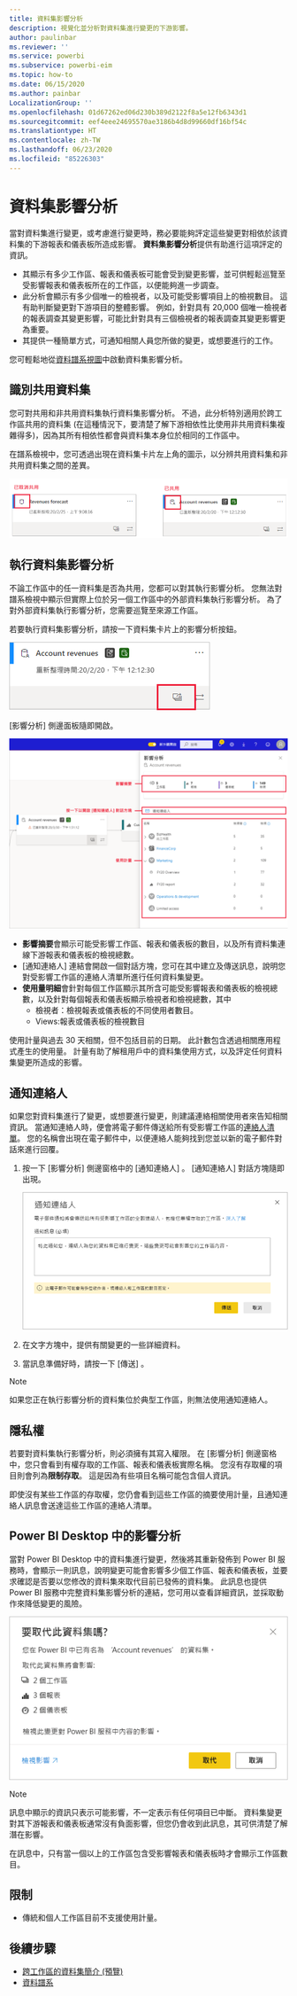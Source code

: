 ```yaml
---
title: 資料集影響分析
description: 視覺化並分析對資料集進行變更的下游影響。
author: paulinbar
ms.reviewer: ''
ms.service: powerbi
ms.subservice: powerbi-eim
ms.topic: how-to
ms.date: 06/15/2020
ms.author: painbar
LocalizationGroup: ''
ms.openlocfilehash: 01d67262ed06d230b389d2122f8a5e12fb6343d1
ms.sourcegitcommit: eef4eee24695570ae3186b4d8d99660df16bf54c
ms.translationtype: HT
ms.contentlocale: zh-TW
ms.lasthandoff: 06/23/2020
ms.locfileid: "85226303"
---
```

# <a name="dataset-impact-analysis"></a>資料集影響分析

當對資料集進行變更，或考慮進行變更時，務必要能夠評定這些變更對相依於該資料集的下游報表和儀表板所造成影響。 **資料集影響分析**提供有助進行這項評定的資訊。
* 其顯示有多少工作區、報表和儀表板可能會受到變更影響，並可供輕鬆巡覽至受影響報表和儀表板所在的工作區，以便能夠進一步調查。
* 此分析會顯示有多少個唯一的檢視者，以及可能受影響項目上的檢視數目。 這有助判斷變更對下游項目的整體影響。 例如，針對具有 20,000 個唯一檢視者的報表調查其變更影響，可能比針對具有三個檢視者的報表調查其變更影響更為重要。
* 其提供一種簡單方式，可通知相關人員您所做的變更，或想要進行的工作。

您可輕鬆地從[資料譜系視圖](service-data-lineage.md)中啟動資料集影響分析。

## <a name="identifying-shared-datasets"></a>識別共用資料集

您可對共用和非共用資料集執行資料集影響分析。 不過，此分析特別適用於跨工作區共用的資料集 (在這種情況下，要清楚了解下游相依性比使用非共用資料集複雜得多)，因為其所有相依性都會與資料集本身位於相同的工作區中。

在譜系檢視中，您可透過出現在資料集卡片左上角的圖示，以分辨共用資料集和非共用資料集之間的差異。

![共用和非共用資料集圖示](media/service-dataset-impact-analysis/shared-unshared-icon.png)

## <a name="perform-dataset-impact-analysis"></a>執行資料集影響分析

不論工作區中的任一資料集是否為共用，您都可以對其執行影響分析。 您無法對譜系檢視中顯示但實際上位於另一個工作區中的外部資料集執行影響分析。 為了對外部資料集執行影響分析，您需要巡覽至來源工作區。

若要執行資料集影響分析，請按一下資料集卡片上的影響分析按鈕。

![資料集影響分析按鈕](media/service-dataset-impact-analysis/open-analysis-pane-button.png)

[影響分析] 側邊面板隨即開啟。

![資料集 [影響分析] 側邊面板](media/service-dataset-impact-analysis/service-impact-analysis-pane.png)

* **影響摘要**會顯示可能受影響工作區、報表和儀表板的數目，以及所有資料集連線下游報表和儀表板的檢視總數。
* [通知連絡人]  連結會開啟一個對話方塊，您可在其中建立及傳送訊息，說明您對受影響工作區的連絡人清單所進行任何資料集變更。 
* **使用量明細**會針對每個工作區顯示其所含可能受影響報表和儀表板的檢視總數，以及針對每個報表和儀表板顯示檢視者和檢視總數，其中
   * 檢視者：檢視報表或儀表板的不同使用者數目。
   * Views:報表或儀表板的檢視數目

使用計量與過去 30 天相關，但不包括目前的日期。 此計數包含透過相關應用程式產生的使用量。 計量有助了解租用戶中的資料集使用方式，以及評定任何資料集變更所造成的影響。

## <a name="notify-contacts"></a>通知連絡人

如果您對資料集進行了變更，或想要進行變更，則建議連絡相關使用者來告知相關資訊。 當通知連絡人時，便會將電子郵件傳送給所有受影響工作區的[連絡人清單](../collaborate-share/service-create-the-new-workspaces.md#create-a-contact-list)。 您的名稱會出現在電子郵件中，以便連絡人能夠找到您並以新的電子郵件對話來進行回覆。 

1. 按一下 [影響分析] 側邊窗格中的 [通知連絡人]  。 [通知連絡人] 對話方塊隨即出現。

   ![[通知連絡人] 對話方塊](media/service-dataset-impact-analysis/notify-contacts-dialog.png)

1. 在文字方塊中，提供有關變更的一些詳細資料。
1. 當訊息準備好時，請按一下 [傳送]  。

> [!NOTE]
> 如果您正在執行影響分析的資料集位於典型工作區，則無法使用通知連絡人。

## <a name="privacy"></a>隱私權

若要對資料集執行影響分析，則必須擁有其寫入權限。 在 [影響分析] 側邊窗格中，您只會看到有權存取的工作區、報表和儀表板實際名稱。 您沒有存取權的項目則會列為**限制存取**。 這是因為有些項目名稱可能包含個人資訊。

即使沒有某些工作區的存取權，您仍會看到這些工作區的摘要使用計量，且通知連絡人訊息會送達這些工作區的連絡人清單。

## <a name="impact-analysis-from-power-bi-desktop"></a>Power BI Desktop 中的影響分析

當對 Power BI Desktop 中的資料集進行變更，然後將其重新發佈到 Power BI 服務時，會顯示一則訊息，說明變更可能會影響多少個工作區、報表和儀表板，並要求確認是否要以您修改的資料集來取代目前已發佈的資料集。 此訊息也提供 Power BI 服務中完整資料集影響分析的連結，您可用以查看詳細資訊，並採取動作來降低變更的風險。

![Power BI Desktop 中的資料集影響分析訊息](media/service-dataset-impact-analysis/service-dataset-impact-analysis-desktop-warning.png)

> [!NOTE]
> 訊息中顯示的資訊只表示可能影響，不一定表示有任何項目已中斷。 資料集變更對其下游報表和儀表板通常沒有負面影響，但您仍會收到此訊息，其可供清楚了解潛在影響。
>
>在訊息中，只有當一個以上的工作區包含受影響報表和儀表板時才會顯示工作區數目。

## <a name="limitations"></a>限制

* 傳統和個人工作區目前不支援使用計量。

## <a name="next-steps"></a>後續步驟

* [跨工作區的資料集簡介 (預覽)](../connect-data/service-datasets-across-workspaces.md)
* [資料譜系](service-data-lineage.md)

